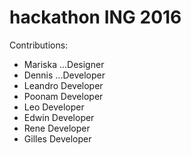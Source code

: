 # hackathon ING 2016

Contributions: 

+ Mariska ...Designer
+ Dennis ...Developer
+ Leandro Developer
+ Poonam Developer
+ Leo Developer
+ Edwin Developer
+ Rene Developer
+ Gilles Developer
